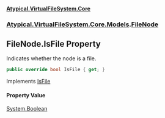 #### [Atypical.VirtualFileSystem.Core](Atypical.VirtualFileSystem.Core.md 'Atypical.VirtualFileSystem.Core')
### [Atypical.VirtualFileSystem.Core.Models](Atypical.VirtualFileSystem.Core.Models.md 'Atypical.VirtualFileSystem.Core.Models').[FileNode](Atypical.VirtualFileSystem.Core.Models.FileNode.md 'Atypical.VirtualFileSystem.Core.Models.FileNode')

## FileNode.IsFile Property

Indicates whether the node is a file.

```csharp
public override bool IsFile { get; }
```

Implements [IsFile](Atypical.VirtualFileSystem.Core.Contracts.IVirtualFileSystemNode.IsFile.md 'Atypical.VirtualFileSystem.Core.Contracts.IVirtualFileSystemNode.IsFile')

#### Property Value
[System.Boolean](https://docs.microsoft.com/en-us/dotnet/api/System.Boolean 'System.Boolean')